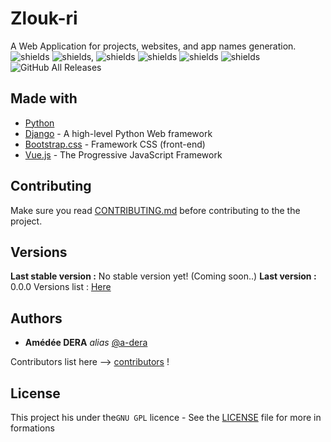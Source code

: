 # Zlouk-ri
A Web Application for projects, websites, and app names generation.<br>
![shields](https://img.shields.io/badge/-Generate-lightgrey) ![shields](https://img.shields.io/badge/-Projects-lightgrey),
 ![shields](https://img.shields.io/badge/-Website-lightgrey) ![shields](https://img.shields.io/badge/-And-lightgrey)
 ![shields](https://img.shields.io/badge/-Applications-lightgrey) ![shields](https://img.shields.io/badge/-Names-lightgrey)
<br>
![GitHub All Releases](https://img.shields.io/github/downloads/a-dera/Zlouk-ri/total?color=Blue&label=downloads)
<br>


## Made with
* [Python](https://python.org/)
* [Django](https://www.djangoproject.com/) - A high-level Python Web framework
* [Bootstrap.css](https://getbootstrap.com/) - Framework CSS (front-end)
* [Vue.js](https://vuejs.org/) - The Progressive JavaScript Framework



## Contributing

Make sure you read  [CONTRIBUTING.md](CONTRIBUTING.md) before contributing to the the project.

## Versions
**Last stable version  :** No stable version yet! (Coming soon..)
**Last version  :** 0.0.0
Versions list : [Here](https://github.com/a-dera/Zlouk-ri/tags)


## Authors
* **Amédée DERA** _alias_ [@a-dera](https://github.com/a-dera)

Contributors list here --> [contributors](https://github.com/a-dera/Zlouk-ri/contributors) !


## License

This project his under the``GNU GPL``  licence - See  the [LICENSE](LICENSE)  file for more in formations

